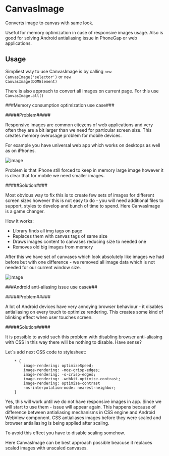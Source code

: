 CanvasImage
===========

Converts image to canvas with same look.

Useful for memory optimization in case of responsive images usage. Also is good for solving Android antialiasing issue in PhoneGap or web applications.

Usage
-----

Simpliest way to use CanvasImage is by calling <code>new CanvasImage('selector')</code> or <code>new CanvasImage(DOMElement)</code>

There is also approach to convert all images on current page. For this use <code>CanvasImage.all()</code>

###Memory consumption optimization use case###

#####Problem#####

Responsive images are common citezens of web applications and very often they are a bit larger than we need for particular screen size. This creates memory overusage problem for mobile devices.

For example you have universal web app which works on desktops as well as on iPhones. 

![image](http://pixelscommander.com/polygon/canvasimage/whole-ill.png)

Problem is that iPhone still forced to keep in memory large image however it is clear that for mobile we need smaller images. 

#####Solution####

Most obvious way to fix this is to create few sets of images for different screen sizes however this is not easy to do - you will need additional files to support, styles to develop and bunch of time to spend. Here CanvasImage is a game changer.

How it works: 

- Library finds all img tags on page
- Replaces them with canvas tags of same size
- Draws images content to canvases reducing size to needed one
- Removes old big images from memory

After this we have set of canvases which look absolutely like images we had before but with one difference - we removed all image data which is not needed for our current window size.


![image](http://pixelscommander.com/polygon/canvasimage/memory-consumption-diagramm.png)


###Android anti-aliasing issue use case###

#####Problem#####

A lot of Android devices have very annoying browser behaviour - it disables antialiasing on every touch to optimize rendering. This creates some kind of blinking effect when user touches screen.

#####Solution#####

It is possible to avoid such this problem with disabling browser anti-aliasing with CSS in this way there will be nothing to disable. Have sense?

Let`s add next CSS code to stylesheet:

		* {
    		image-rendering: optimizeSpeed;
    		image-rendering: -moz-crisp-edges;
    		image-rendering: -o-crisp-edges;
    		image-rendering: -webkit-optimize-contrast;
    		image-rendering: optimize-contrast
    		-ms-interpolation-mode: nearest-neighbor;
		}

Yes, this will work until we do not have responsive images in app. Since we will start to use them - issue will appear again. This happens because of difference between antialiasing mechanisms in CSS engine and Android WebView component. CSS antialiases images before they were scaled and browser antialiasing is being applied after scaling.

To avoid this effect you have to disable scaling somehow.

Here CanvasImage can be best approach possible beacuse it replaces scaled images with unscaled canvases.
